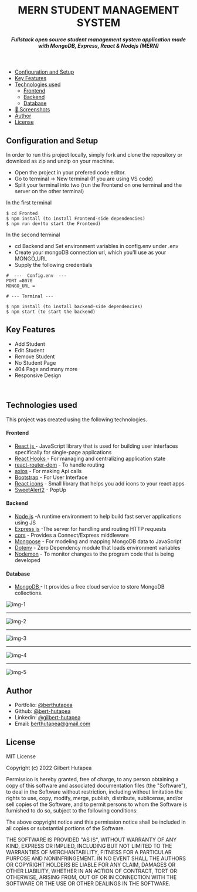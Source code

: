 <H1 align ="center" > MERN STUDENT MANAGEMENT SYSTEM </h1>
<h5  align ="center"> 
Fullstack open source student management system application made with MongoDB, Express, React & Nodejs (MERN) </h5>
<br/>

  * [Configuration and Setup](#configuration-and-setup)
  * [Key Features](#key-features)
  * [Technologies used](#technologies-used)
      - [Frontend](#frontend)
      - [Backend](#backend)
      - [Database](#database)
  * [📸 Screenshots](#screenshots)
  * [Author](#author)
  * [License](#license)

## Configuration and Setup

In order to run this project locally, simply fork and clone the repository or download as zip and unzip on your machine.

- Open the project in your prefered code editor.
- Go to terminal -> New terminal (If you are using VS code)
- Split your terminal into two (run the Frontend on one terminal and the server on the other terminal)

In the first terminal

```
$ cd Fronted
$ npm install (to install Frontend-side dependencies)
$ npm run dev(to start the Frontend)
```

In the second terminal

- cd Backend and Set environment variables in config.env under .env
- Create your mongoDB connection url, which you'll use as your MONGO_URL
- Supply the following credentials

```
#  ---  Config.env  ---
PORT =8070
MONGO_URL =
```
```
# --- Terminal ---

$ npm install (to install backend-side dependencies)
$ npm start (to start the backend)
```

##  Key Features

- Add Student
- Edit Student
- Remove Student
- No Student Page
- 404 Page and many more
- Responsive Design

<br/>

##  Technologies used

This project was created using the following technologies.

####  Frontend 

- [React js ](https://www.npmjs.com/package/react) - JavaScript library that is used for building user interfaces specifically for single-page applications
- [React Hooks  ](https://reactjs.org/docs/hooks-intro.html) - For managing and centralizing application state
- [react-router-dom](https://www.npmjs.com/package/react-router-dom) - To handle routing
- [axios](https://www.npmjs.com/package/axios) - For making Api calls
- [Bootstrap](https://getbootstrap.com/) - For User Interface
- [React icons](https://react-icons.github.io/react-icons/) - Small library that helps you add icons  to your react apps
- [SweetAlert2](https://sweetalert2.github.io/) - PopUp

####  Backend 

- [Node js](https://nodejs.org/en/) -A runtime environment to help build fast server applications using JS
- [Express js](https://www.npmjs.com/package/express) -The server for handling and routing HTTP requests
- [cors](https://www.npmjs.com/package/cors) - Provides a Connect/Express middleware
- [Mongoose](https://mongoosejs.com/) - For modeling and mapping MongoDB data to JavaScript
- [Dotenv](https://www.npmjs.com/package/dotenv) - Zero Dependency module that loads environment variables
- [Nodemon](https://www.npmjs.com/package/nodemon) - To monitor changes to the program code that is being developed
####  Database 

 - [MongoDB ](https://www.mongodb.com/) - It provides a free cloud service to store MongoDB collections.
 
 <!-- ##  Screenshots  -->
 
![img-1](https://github.com/berthutapea/mern-student-management-system/assets/111676859/98de6bd3-cb9a-4a43-838a-67af9841a138)
---- -
![img-2](https://github.com/berthutapea/mern-student-management-system/assets/111676859/95960cde-a7d5-4617-903f-2fff0e2942e1)
--- - 
![img-3](https://github.com/berthutapea/mern-student-management-system/assets/111676859/76436990-a8d1-400a-9376-78ce02f2d247)
--- - 
![img-4](https://github.com/berthutapea/mern-student-management-system/assets/111676859/6cd0f24b-a516-454c-b975-87dc572dcbd9)
--- - 
![img-5](https://github.com/berthutapea/mern-student-management-system/assets/111676859/b746eba1-4ab1-4e50-a425-4ce5582f3cea)

## Author
- Portfolio: [@berthutapea](https://berthutapea.vercel.app/)
- Github: [@bert-hutapea](https://github.com/berthutapea)
- Linkedin: [@gilbert-hutapea](https://www.linkedin.com/in/gilberthutapea/)
- Email: [berthutapea@gmail.com](mailto:berthutapea@gmail.com)

## License

MIT License

Copyright (c) 2022 Gilbert Hutapea

Permission is hereby granted, free of charge, to any person obtaining a copy
of this software and associated documentation files (the "Software"), to deal
in the Software without restriction, including without limitation the rights
to use, copy, modify, merge, publish, distribute, sublicense, and/or sell
copies of the Software, and to permit persons to whom the Software is
furnished to do so, subject to the following conditions:

The above copyright notice and this permission notice shall be included in all
copies or substantial portions of the Software.

THE SOFTWARE IS PROVIDED "AS IS", WITHOUT WARRANTY OF ANY KIND, EXPRESS OR
IMPLIED, INCLUDING BUT NOT LIMITED TO THE WARRANTIES OF MERCHANTABILITY,
FITNESS FOR A PARTICULAR PURPOSE AND NONINFRINGEMENT. IN NO EVENT SHALL THE
AUTHORS OR COPYRIGHT HOLDERS BE LIABLE FOR ANY CLAIM, DAMAGES OR OTHER
LIABILITY, WHETHER IN AN ACTION OF CONTRACT, TORT OR OTHERWISE, ARISING FROM,
OUT OF OR IN CONNECTION WITH THE SOFTWARE OR THE USE OR OTHER DEALINGS IN THE
SOFTWARE.
